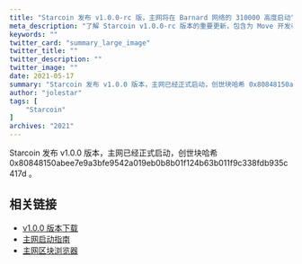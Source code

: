 ```yaml
---
title: "Starcoin 发布 v1.0.0-rc 版，主网将在 Barnard 网络的 310000 高度启动"
meta_description: "了解 Starcoin v1.0.0-rc 版本的重要更新，包含为 Move 开发者和用户提供的关键改进。"
keywords: ""
twitter_card: "summary_large_image"
twitter_title: ""
twitter_description: ""
twitter_image: ""
date: 2021-05-17
summary: "Starcoin 发布 v1.0.0 版本，主网已经正式启动，创世块哈希 0x80848150abee7e9a3bfe9542a019eb0b8b01f124b63b011f9c338fdb935c417d 。"
author: "jolestar"
tags: [
    "Starcoin"
]
archives: "2021"
---
```


Starcoin 发布 v1.0.0 版本，主网已经正式启动，创世块哈希 0x80848150abee7e9a3bfe9542a019eb0b8b01f124b63b011f9c338fdb935c417d 。

## 相关链接

* [v1.0.0 版本下载](https://github.com/starcoinorg/starcoin/releases/tag/v1.0.0)
* [主网启动指南](https://github.com/starcoinorg/starcoin/discussions/2506)
* [主网区块浏览器](https://stcscan.io/main)

